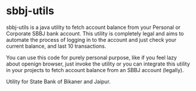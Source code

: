 # sbbj-utils
sbbj-utils is a java utility to fetch account balance from your Personal or Corporate SBBJ bank account. This utility is completely legal and aims to automate the process of logging in to the account and just check your current balance, and last 10 transactions. 

You can use this code for purely personal purpose, like if you feel lazy about openign browser, just invoke the utility or you can integrate this utility in your projects to fetch account balance from an SBBJ account (legally).

Utility for State Bank of Bikaner and Jaipur.


